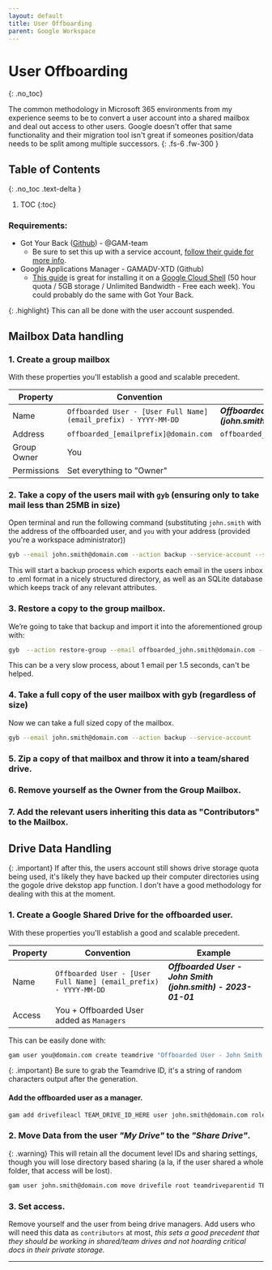 ```yaml
---
layout: default
title: User Offboarding
parent: Google Workspace
---
```

# User Offboarding
{: .no_toc}

The common methodology in Microsoft 365 environments from my experience seems to be to convert a user account into a shared mailbox and deal out access to other users. Google doesn't offer that same functionality and their migration tool isn't great if someones position/data needs to be split among multiple successors.
{: .fs-6 .fw-300 }

## Table of Contents
{: .no_toc .text-delta }

1. TOC
{:toc}

### Requirements:

- Got Your Back ([Github](https://github.com/GAM-team/got-your-back)) - @GAM-team
    - Be sure to set this up with a service account, [follow their guide for more info](https://github.com/BiosPlus/GoRoMa/blob/main/README.md#offboarding-users).
- Google Applications Manager - GAMADV-XTD (Github)
    - [This guide](https://basuta.com/posts/installing-google-apps-manager-gam-on-google-cloud-shell/) is great for installing it on a [Google Cloud Shell](https://cloud.google.com/shell) (50 hour quota / 5GB storage / Unlimited Bandwidth - Free each week). You could probably do the same with Got Your Back.

{: .highlight}
This can all be done with the user account suspended.

## Mailbox Data handling

### 1. Create a group mailbox

With these properties you'll establish a good and scalable precedent.

| Property | Convention | Example |
|---|---|---|
| Name | `Offboarded User - [User Full Name] (email_prefix) - YYYY-MM-DD` | ***Offboarded User - John Smith (john.smith) - 2023-01-01***
| Address | `offboarded_[emailprefix]@domain.com` | `offboarded_john.smith@domain.com` |
| Group Owner | You | |
| Permissions | Set everything to "Owner" |  |


### 2. Take a copy of the users mail with `gyb` (ensuring only to take mail less than 25MB in size)

Open terminal and run the following command (substituting `john.smith` with the address of the offboarded user, and `you` with your address (provided you're a workspace administrator))
```sh
gyb --email john.smith@domain.com --action backup --service-account --search smaller:25M
```

This will start a backup process which exports each email in the users inbox to .eml format in a nicely structured directory, as well as an SQLite database which keeps track of any relevant attributes.

### 3. Restore a copy to the group mailbox.

We’re going to take that backup and import it into the aforementioned group with:

```sh
gyb  --action restore-group --email offboarded_john.smith@domain.com --use-admin you@domain.com --service-account --local-folder /PATH/TO/BACKUP/DIR
```

This can be a very slow process, about 1 email per 1.5 seconds, can't be helped.

### 4. Take a full copy of the user mailbox with gyb (regardless of size)

Now we can take a full sized copy of the mailbox.

```sh
gyb --email john.smith@domain.com --action backup --service-account
```

### 5. Zip a copy of that mailbox and throw it into a team/shared drive.

### 6. Remove yourself as the Owner from the Group Mailbox.

### 7. Add the relevant users inheriting this data as "Contributors" to the Mailbox.

## Drive Data Handling

{: .important}
If after this, the users account still shows drive storage quota being used, it's likely they have backed up their computer directories using the gogole drive dekstop app function. I don't have a good methodology for dealing with this at the moment.

### 1. Create a Google Shared Drive for the offboarded user.

With these properties you'll establish a good and scalable precedent.

| Property | Convention | Example |
|---|---|---|
| Name | `Offboarded User - [User Full Name] (email_prefix) - YYYY-MM-DD` | ***Offboarded User - John Smith (john.smith) - 2023-01-01***
| Access | You + Offboarded User added as `Managers` | |

This can be easily done with:

```sh
gam user you@domain.com create teamdrive "Offboarded User - John Smith (john.smith) - 2023-01-01" adminmanagedrestrictions true asadmin
```
{: .important}
Be sure to grab the Teamdrive ID, it's a string of random characters output after the generation.

#### Add the offboarded user as a manager.

```sh
gam add drivefileacl TEAM_DRIVE_ID_HERE user john.smith@domain.com role organizer
```

### 2. Move Data from the user ***"My Drive"*** to the ***"Share Drive"***.

{: .warning}
This will retain all the document level IDs and sharing settings, though you will lose directory based sharing (a la, if the user shared a whole folder, that access will be lost).

```sh
gam user john.smith@domain.com move drivefile root teamdriveparentid TEAM_DRIVE_ID_HERE mergewithparent duplicatefolders merge createshortcutsfornonmovablefiles
```

### 3. Set access.
Remove yourself and the user from being drive managers. Add users who will need this data as `contributors` at most, *this sets a good precedent that they should be working in shared/team drives and not hoarding critical docs in their private storage.*

---